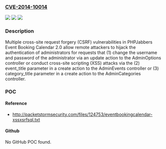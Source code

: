 ### [CVE-2014-10014](https://cve.mitre.org/cgi-bin/cvename.cgi?name=CVE-2014-10014)
![](https://img.shields.io/static/v1?label=Product&message=n%2Fa&color=blue)
![](https://img.shields.io/static/v1?label=Version&message=n%2Fa&color=blue)
![](https://img.shields.io/static/v1?label=Vulnerability&message=n%2Fa&color=brighgreen)

### Description

Multiple cross-site request forgery (CSRF) vulnerabilities in PHPJabbers Event Booking Calendar 2.0 allow remote attackers to hijack the authentication of administrators for requests that (1) change the username and password of the administrator via an update action to the AdminOptions controller or conduct cross-site scripting (XSS) attacks via the (2) event_title parameter in a create action to the AdminEvents controller or (3) category_title parameter in a create action to the AdminCategories controller.

### POC

#### Reference
- http://packetstormsecurity.com/files/124753/eventbookingcalendar-xssxsrfsql.txt

#### Github
No GitHub POC found.

